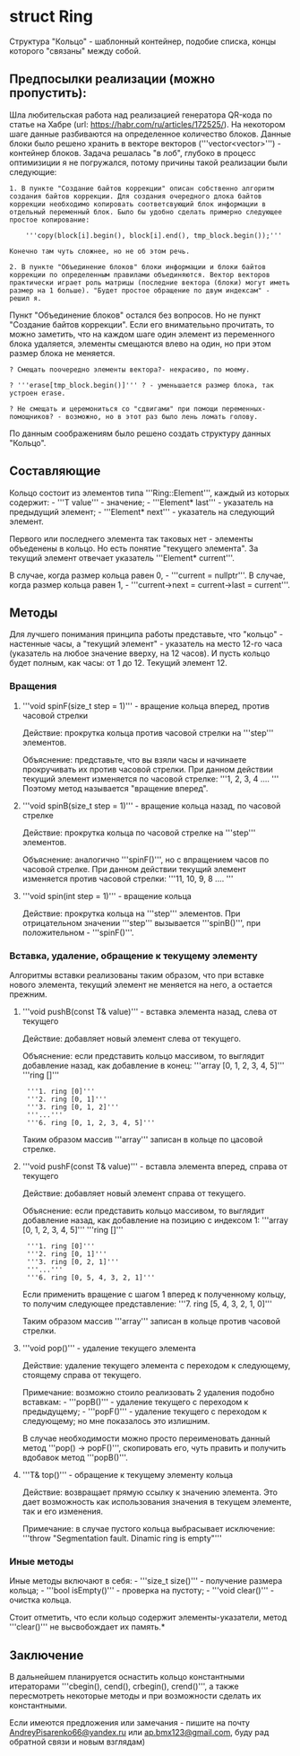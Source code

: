 # struct Ring

Структура "Кольцо" - шаблонный контейнер, подобие списка, концы которого "связаны" между собой.

<!-- Предпосылки реализации -->
## Предпосылки реализации (можно пропустить):
Шла любительская работа над реализацией генератора QR-кода по статье на Хабре (url: https://habr.com/ru/articles/172525/). На некотором шаге данные разбиваются на определенное количество блоков. Данные блоки было решено хранить в векторе векторов ('''vector<vector<byte>>''') - контейнер блоков. Задача решалась "в лоб", глубоко в процесс оптимизиции я не погружался, потому причины такой реализации были следующие: 
    
    1. В пункте "Создание байтов коррекции" описан собственно алгоритм создания байтов коррекции. Для создания очередного длока байтов коррекции необходимо копировать соответсвующий блок информации в отдельный переменный блок. Было бы удобно сделать примерно следующее простое копирование:

        '''copy(block[i].begin(), block[i].end(), tmp_block.begin());'''

    Конечно там чуть сложнее, но не об этом речь.

    2. В пункте "Объединение блоков" блоки информации и блоки байтов коррекции по определенным правилами объединяются. Вектор векторов практически играет роль матрицы (последние вектора (блоки) могут иметь размер на 1 больше). "Будет простое обращение по двум индексам" - решил я. 

Пункт "Объединение блоков" остался без вопросов. Но не пункт "Создание байтов коррекции". Если его внимателььно прочитать, то можно заметить, что на каждом шаге один элемент из переменного блока удаляется, элементы смещаются влево на один, но при этом размер блока не меняется. 

    ? Смещать поочередно элементы вектора?- некрасиво, по моему.
 
    ? '''erase[tmp_block.begin()]''' ? - уменьшается размер блока, так устроен erase. 

    ? Не смещать и церемониться со "сдвигами" при помощи переменных-помощников? - возможно, но в этот раз было лень ломать голову.

По данным соображениям было решено создать структуру данных "Кольцо".

<!-- Составляющие -->
## Составляющие

Кольцо состоит из элементов типа '''Ring<T>::Element''', каждый из которых содержит:
    - '''T value'''       - значение;
    - '''Element* last''' - указатель на предыдущий элемент;
    - '''Element* next''' - указатель на следующий элемент.

Первого или последнего элемента так таковых нет - элементы объеденены в кольцо. Но есть понятие "текущего элемента". За текущий элемент отвечает указатель '''Element* current'''. 

В случае, когда размер кольца равен 0, - '''current = nullptr'''. 
В случае, когда размер кольца равен 1, - '''current->next = current->last = current'''. 

<!-- Методы -->
## Методы
Для лучшего понимания принципа работы представьте, что "кольцо" - настенные часы, а "текущий элемент" - указатель на место 12-го часа (указатель на любое значение вверху, на 12 часов). И пусть кольцо будет полным, как часы: от 1 до 12. Текущий элемент 12.

### Вращения

1. '''void spinF(size_t step = 1)''' - вращение кольца вперед, против часовой стрелки

    Действие: прокрутка кольца против часовой стрелки на '''step''' элементов.

    Объяснение: представьте, что вы взяли часы и начинаете прокручивать их против часовой стрелки. При данном действии текущий элемент изменяется по часовой стрелке:
        '''1, 2, 3, 4 .... '''
    Поэтому метод называется "вращение вперед".

2. '''void spinB(size_t step = 1)''' - вращение кольца назад, по часовой стрелке

    Действие: прокрутка кольца по часовой стрелке  на '''step''' элементов.

    Объяснение: аналогично '''spinF()''', но с впращением часов по часовой стрелке. При данном действии текущий элемент изменяется против часовой стрелки:
    '''11, 10, 9, 8 .... '''

3. '''void spin(int step = 1)''' - вращение кольца

    Действие: прокрутка кольца на '''step''' элементов. При отрицательном значении '''step''' вызывается '''spinB()''', при положительном - '''spinF()'''.

### Вставка, удаление, обращение к текущему элементу
Алгоритмы вставки реализованы таким образом, что при вставке нового элемента, текущий элемент не меняется на него, а остается прежним.

1. '''void pushB(const T& value)''' - вставка элемента назад, слева от текущего

    Действие: добавляет новый элемент слева от текущего.

    Объяснение: если представить кольцо массивом, то выглядит добавление назад, как добавление в конец:
        '''array [0, 1, 2, 3, 4, 5]'''
        '''ring []'''

        '''1. ring [0]'''
        '''2. ring [0, 1]'''
        '''3. ring [0, 1, 2]'''
        '''...'''
        '''6. ring [0, 1, 2, 3, 4, 5]'''

    Таким образом массив '''array''' записан в кольце по цасовой стрелке.

2. '''void pushF(const T& value)''' - вставла элемента вперед, справа от текущего

    Действие: добавляет новый элемент справа от текущего.

    Объяснение: если представить кольцо массивом, то выглядит добавление назад, как добавление на позицию с индексом 1:
        '''array [0, 1, 2, 3, 4, 5]'''
        '''ring []'''

        '''1. ring [0]'''
        '''2. ring [0, 1]'''
        '''3. ring [0, 2, 1]'''
        '''...'''
        '''6. ring [0, 5, 4, 3, 2, 1]'''

    Если применить вращение с шагом 1 вперед к полученному кольцу, то получим следующее представление:
        '''7. ring [5, 4, 3, 2, 1, 0]'''

    Таким образом массив '''array''' записан в кольце против часовой стрелки.

3. '''void pop()''' - удаление текущего элемента

    Действие: удаление текущего элемента с переходом к следующему, стоящему справа от текущего. 

    Примечание: возможно стоило реализовать 2 удаления подобно вставкам: 
        - '''popB()''' - удаление текущего с переходом к предыдущему;
        - '''popF()''' - удаление текущего с переходом к следующему;
    но мне показалось это излишним. 

    В случае необходимости можно просто переименовать данный метод '''pop() -> popF()''', скопировать его, чуть править и получить вдобавок метод '''popB()'''.


4. '''T& top()''' - обращение к текущему элементу кольца

    Действие: возвращает прямую ссылку к значению элемента. Это дает возможность как использования значения в текущем элементе, так и его изменения.

    Примечание: в случае пустого кольца выбрасывает исключение: 
        '''throw "Segmentation fault. Dinamic ring is empty"'''

### Иные методы
Иные методы включают в себя:
    - '''size_t size()'''  - получение размера кольца;
    - '''bool isEmpty()''' - проверка на пустоту;
    - '''void clear()'''   - очистка кольца.

Стоит отметить, что если кольцо содержит элементы-указатели, метод '''clear()''' не высвобождает их память.*




## Заключение
В дальнейшем планируется оснастить кольцо константными итераторами '''cbegin(), cend(), crbegin(), crend()''', а также пересмотреть некоторые методы и при возможности сделать их константными. 

Если имеются предложения или замечания - пишите на почту AndreyPisarenko66@yandex.ru или ap.bmx123@gmail.com, буду рад обратной связи и новым взглядам)